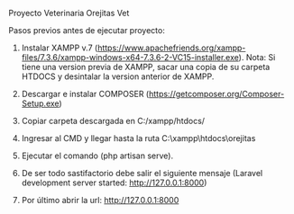 Proyecto Veterinaria Orejitas Vet

Pasos previos antes de ejecutar proyecto:

1. Instalar XAMPP v.7 (https://www.apachefriends.org/xampp-files/7.3.6/xampp-windows-x64-7.3.6-2-VC15-installer.exe). Nota: Si tiene una version previa de XAMPP, sacar una copia de su carpeta HTDOCS y desintalar la version anterior de XAMPP.

2. Descargar e instalar COMPOSER (https://getcomposer.org/Composer-Setup.exe)

3. Copiar carpeta descargada en C:/xampp/htdocs/

4. Ingresar al CMD y llegar hasta la ruta C:\xampp\htdocs\orejitas

5. Ejecutar el comando (php artisan serve).

6. De ser todo sastifactorio debe salir el siguiente mensaje (Laravel development server started: <http://127.0.0.1:8000>)

7. Por último abrir la url: http://127.0.0.1:8000
